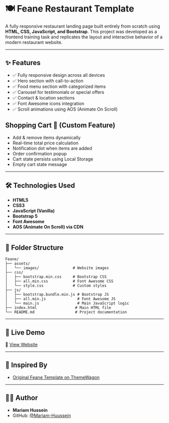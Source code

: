 # 🍽️ Feane Restaurant Template

A fully responsive restaurant landing page built entirely from scratch using **HTML, CSS, JavaScript, and Bootstrap**.
This project was developed as a frontend training task and replicates the layout and interactive behavior of a modern restaurant website.

---

## ✨ Features

- ✅ Fully responsive design across all devices
- ✅ Hero section with call-to-action
- ✅ Food menu section with categorized items
- ✅ Carousel for testimonials or special offers
- ✅ Contact & location sections
- ✅ Font Awesome icons integration
- ✅ Scroll animations using AOS (Animate On Scroll)

## Shopping Cart 🛒 **(Custom Feature)**
- Add & remove items dynamically
- Real-time total price calculation
- Notification dot when items are added
- Order confirmation popup
- Cart state persists using Local Storage
- Empty cart state message

---

## 🛠️ Technologies Used

- **HTML5**
- **CSS3**
- **JavaScript (Vanilla)**
- **Bootstrap 5**
- **Font Awesome**
- **AOS (Animate On Scroll) via CDN**

---

## 📁 Folder Structure
```
Feane/
├── assets/ 
│   └── images/               # Website images
├── css/
│   ├── bootstrap.min.css     # Bootstrap CSS
│   ├── all.min.css           # Font Awesome CSS
│   └── style.css             # Custom styles
├── js/
│   ├── bootstrap.bundle.min.js # Bootstrap JS
│   ├── all.min.js              # Font Awesome JS
│   └── main.js                 # Main JavaScript logic
├── index.html                 # Main HTML file
└── README.md                  # Project documentation
```

---

## 🚀 Live Demo

🔗 [View Website](https://mariam-huussein.github.io/Feane/)

---

## 🎨 Inspired By

- [Original Feane Template on ThemeWagon](https://themewagon.github.io/feane/index.html)

---

## 👩‍💻 Author

- **Mariam Hussein**  
- GitHub: [@Mariam-Huussein](https://github.com/Mariam-Huussein)

